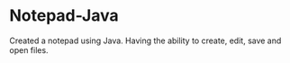 # Notepad-Java
Created a notepad using Java. Having the ability to create, edit, save and open files.  
